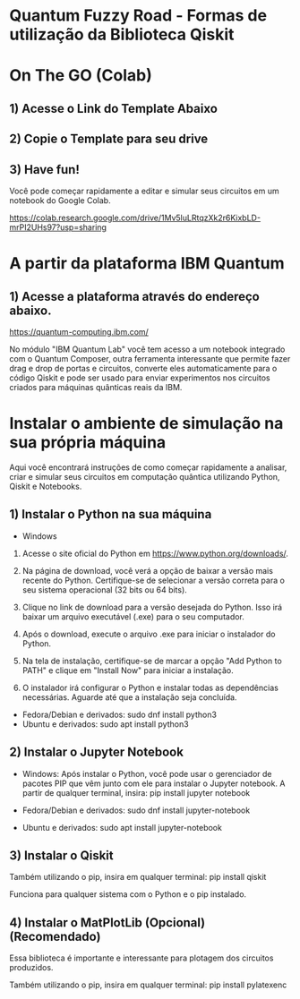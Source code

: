 # Quantum Fuzzy Road - Formas de utilização da Biblioteca Qiskit

# On The GO (Colab)

## 1) Acesse o Link do Template Abaixo

## 2) Copie o Template para seu drive

## 3) Have fun! 

Você pode começar rapidamente a editar e simular seus circuitos em um notebook do Google Colab.

https://colab.research.google.com/drive/1Mv5luLRtqzXk2r6KixbLD-mrPI2UHs97?usp=sharing

# A partir da plataforma IBM Quantum

## 1) Acesse a plataforma através do endereço abaixo.
https://quantum-computing.ibm.com/

No módulo "IBM Quantum Lab" você tem acesso a um notebook integrado com o Quantum Composer, outra ferramenta interessante que permite fazer drag e drop de portas e circuitos, converte eles automaticamente para o código Qiskit e pode ser usado para enviar experimentos nos circuitos criados para máquinas quânticas reais da IBM.

# Instalar o ambiente de simulação na sua própria máquina

Aqui você encontrará instruções de como começar rapidamente a analisar, criar e simular seus circuitos em computação quântica utilizando Python, Qiskit e Notebooks. 

## 1) Instalar o Python na sua máquina

- Windows

1. Acesse o site oficial do Python em https://www.python.org/downloads/.

2. Na página de download, você verá a opção de baixar a versão mais recente do Python. Certifique-se de selecionar a versão correta para o seu sistema operacional (32 bits ou 64 bits).

3. Clique no link de download para a versão desejada do Python. Isso irá baixar um arquivo executável (.exe) para o seu computador.

4. Após o download, execute o arquivo .exe para iniciar o instalador do Python.

5. Na tela de instalação, certifique-se de marcar a opção "Add Python to PATH" e clique em "Install Now" para iniciar a instalação.

6. O instalador irá configurar o Python e instalar todas as dependências necessárias. Aguarde até que a instalação seja concluída.

- Fedora/Debian e derivados: sudo dnf install python3
- Ubuntu e derivados: sudo apt install python3

## 2) Instalar o Jupyter Notebook

- Windows: Após instalar o Python, você pode usar o gerenciador de pacotes PIP que vêm junto com ele para instalar o Jupyter notebook. A partir de qualquer terminal, insira: pip install jupyter notebook

- Fedora/Debian e derivados: sudo dnf install jupyter-notebook
- Ubuntu e derivados: sudo apt install jupyter-notebook

## 3) Instalar o Qiskit

Também utilizando o pip, insira em qualquer terminal: pip install qiskit

Funciona para qualquer sistema com o Python e o pip instalado.

## 4) Instalar o MatPlotLib (Opcional) (Recomendado)

Essa biblioteca é importante e interessante para plotagem dos circuitos produzidos.

Também utilizando o pip, insira em qualquer terminal: pip install pylatexenc








